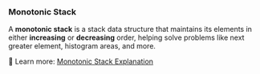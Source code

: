 ### Monotonic Stack  
A **monotonic stack** is a stack data structure that maintains its elements in either **increasing** or **decreasing** order, helping solve problems like next greater element, histogram areas, and more.  

📌 Learn more: [Monotonic Stack Explanation](https://www.youtube.com/watch?v=Dq_ObZwTY_Q)  
